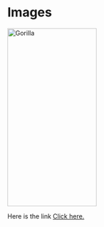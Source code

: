 # Images
<!DOCTYPE html>
<html lang="en-US">
      <body> 
       <img src="https://pixnio.com/fauna-animals/monkeys/monkey-gorilla-black.jpg"
              alt="Gorilla" 
              Width="200px" Height="400px"/>
            <p>Here is the link <a href="https://pixnio.com/fauna-animals/monkeys/monkey-gorilla-black" target="_blank">Click here.</a></p>
      </body>       
</html>
